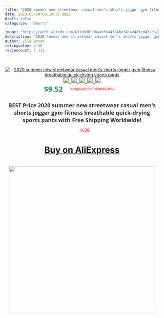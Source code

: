 ```yaml
---
title: "2020 summer new streetwear casual men's shorts jogger gym fitness breathable quick-drying sports pants"
date: 2020-05-24T08:10:36.892Z
draft: false
categories: "Shorts"

image: "https://ae01.alicdn.com/kf/Hb36cdbaab3b44f84be24b4e48fed42ccs/2020-summer-new-streetwear-casual-men-s-shorts-jogger-gym-fitness-breathable-quick-drying-sports-pants.jpg"
description: "2020 summer new streetwear casual men's shorts jogger gym fitness breathable quick-drying sports pants"
author: Ella Brown
ratingvalue: 4.38
reviewcount: 1.111
---
```

<br>
<div style="text-align: center;">
<a href="https://s.click.aliexpress.com/e/_AMyRAd" target="_blank" rel="nofollow noopener noreferrer"><img alt="2020 summer new streetwear casual men's shorts jogger gym fitness breathable quick-drying sports pants" class="magnifier-image" src="https://ae01.alicdn.com/kf/Hb36cdbaab3b44f84be24b4e48fed42ccs/2020-summer-new-streetwear-casual-men-s-shorts-jogger-gym-fitness-breathable-quick-drying-sports-pants.jpg_640x640.jpg">
<br>
<img style="border:1px solid salmon" src="https://ae01.alicdn.com/kf/Hb36cdbaab3b44f84be24b4e48fed42ccs/2020-summer-new-streetwear-casual-men-s-shorts-jogger-gym-fitness-breathable-quick-drying-sports-pants.jpg_120x120.jpg">&nbsp;&nbsp;<img style="border:1px solid salmon" src="https://ae01.alicdn.com/kf/Hbc6f86d94b484c03b7d902a5b0cb5736h/2020-summer-new-streetwear-casual-men-s-shorts-jogger-gym-fitness-breathable-quick-drying-sports-pants.jpg_120x120.jpg">&nbsp;&nbsp;<img style="border:1px solid salmon" src="https://ae01.alicdn.com/kf/H6cdfe22c649e4bbcbf05da3a96e84988L/2020-summer-new-streetwear-casual-men-s-shorts-jogger-gym-fitness-breathable-quick-drying-sports-pants.jpg_120x120.jpg">&nbsp;&nbsp;<img style="border:1px solid salmon" src="https://ae01.alicdn.com/kf/H47710a34be024363a93a6c00fc8f8ae0G/2020-summer-new-streetwear-casual-men-s-shorts-jogger-gym-fitness-breathable-quick-drying-sports-pants.jpg_120x120.jpg">&nbsp;&nbsp;<img style="border:1px solid salmon" src="https://ae01.alicdn.com/kf/H9452c02d783741b4af6b40254d69ca390/2020-summer-new-streetwear-casual-men-s-shorts-jogger-gym-fitness-breathable-quick-drying-sports-pants.jpg_120x120.jpg"></a></div><br0>
<div style="text-align: center;"><span style="background-color: white; border: 0px; box-sizing: border-box; color: seagreen; display: inline-block; font-family: &quot;open sans&quot; , &quot;arial&quot; , &quot;helvetica&quot; , sans-serif , &quot;heiti&quot;; font-size: 24px; font-stretch: inherit; font-weight: 700; line-height: inherit; margin: 0px 10px 0px 0px; padding: 0px; vertical-align: middle;">$9.52 </span>
<span style="background: rgb(255 , 241 , 241); border-radius: 3px; border: 0px; box-sizing: border-box; color: #ff4747; display: inline-block; font-family: inherit; font-size: 12px; font-stretch: inherit; font-style: inherit; font-variant: inherit; font-weight: 600; line-height: inherit; margin: 0px; padding: 2px 5px; transform: scale(0.9); vertical-align: middle;">Original Price : <b style="text-decoration: line-through;">$14.65 </b> 35%&nbsp;&nbsp;</span></div>
<h1 style="color: #333333; display: inline-block; font-family: &quot;open sans&quot; , &quot;arial&quot; , &quot;helvetica&quot; , sans-serif , &quot;heiti&quot;; font-size: 18px; font-stretch: inherit; font-weight: 700; text-align: center;">BEST Price 2020 summer new streetwear casual men's shorts jogger gym fitness breathable quick-drying sports pants with Free Shipping Worldwide!</h1>
<div style="color: #ff4747; text-align: center;">
<img src="https://4.bp.blogspot.com/-M0ZcTcb-5uY/XleCXlxnR4I/AAAAAAAAAEc/OrjgMkXV1oMQFaCRZj5HQwOCBcu3w1FegCPcBGAYYCw/s1600/star.png" style="height: 15px;">&nbsp;<b>4.38</b></div>
<div class="button_cont" align="center"><a class="buynow_a" href="https://s.click.aliexpress.com/e/_AMyRAd" target="_blank" rel="nofollow noopener noreferrer"><H1>Buy on AliExpress</H1></a></div><br>
<div class="separator" style="clear: both; text-align: center;">
<img src="https://lh3.googleusercontent.com/-pTy5HemUv9M/XlePHvY0dAI/AAAAAAAAAE4/0nX5iRUoIWY8eMW9Dpxeirr157OZliDIgCLcBGAsYHQ/s1600/badge.gif" width="480">
</div>
